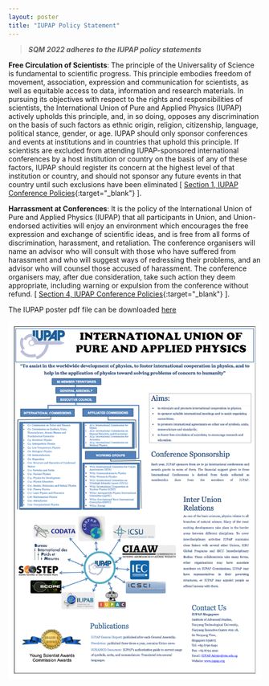```yaml
---
layout: poster
title: "IUPAP Policy Statement"
---
```


> ***SQM 2022 adheres to the IUPAP policy statements***

**Free Circulation of Scientists**: The principle of the Universality of Science is fundamental to scientific progress. This principle embodies freedom of movement, association, expression and communication for scientists, as well as equitable access to data, information and research materials. In pursuing its objectives with respect to the rights and responsibilities of scientists, the International Union of Pure and Applied Physics (IUPAP) actively upholds this principle, and, in so doing, opposes any discrimination on the basis of such factors as ethnic origin, religion, citizenship, language, political stance, gender, or age. IUPAP should only sponsor conferences and events at institutions and in countries that uphold this principle. If scientists are excluded from attending IUPAP-sponsored international conferences by a host institution or country on the basis of any of these factors, IUPAP should register its concern at the highest level of that institution or country, and should not sponsor any future events in that country until such exclusions have been eliminated [ [Section 1, IUPAP Conference Policies](https://iupap.org/conferences/conference-policies/){:target="_blank"} ].

**Harrassment at Conferences**: It is the policy of the International Union of Pure and Applied Physics (IUPAP) that all participants in Union, and Union-endorsed activities will enjoy an environment which encourages the free expression and exchange of scientific ideas, and is free from all forms of discrimination, harassment, and retaliation. The conference organisers will name an advisor who will consult with those who have suffered from harassment and who will suggest ways of redressing their problems, and an advisor who will counsel those accused of harassment. The conference organisers may, after due consideration, take such action they deem appropriate, including warning or expulsion from the conference without refund. [ [Section 4, IUPAP Conference Policies](http://iupap.org/sponsored-conferences/conference-policies/){:target="_blank"} ].

The IUPAP poster pdf file can be downloaded [here](/assets/files/IUPAP-poster_2018-19.pdf)

![IUPAP Poster](/assets/img/IUPAP-poster_2018-19.png)
